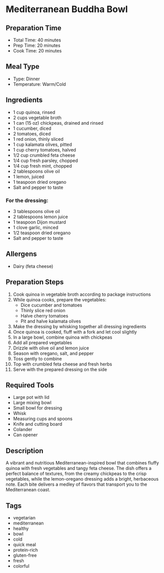 # Mediterranean Buddha Bowl

## Preparation Time
- Total Time: 40 minutes
- Prep Time: 20 minutes
- Cook Time: 20 minutes

## Meal Type
- Type: Dinner
- Temperature: Warm/Cold

## Ingredients
- 1 cup quinoa, rinsed
- 2 cups vegetable broth
- 1 can (15 oz) chickpeas, drained and rinsed
- 1 cucumber, diced
- 2 tomatoes, diced
- 1 red onion, thinly sliced
- 1 cup kalamata olives, pitted
- 1 cup cherry tomatoes, halved
- 1/2 cup crumbled feta cheese
- 1/4 cup fresh parsley, chopped
- 1/4 cup fresh mint, chopped
- 2 tablespoons olive oil
- 1 lemon, juiced
- 1 teaspoon dried oregano
- Salt and pepper to taste

### For the dressing:
- 3 tablespoons olive oil
- 2 tablespoons lemon juice
- 1 teaspoon Dijon mustard
- 1 clove garlic, minced
- 1/2 teaspoon dried oregano
- Salt and pepper to taste

## Allergens
- Dairy (feta cheese)

## Preparation Steps
1. Cook quinoa in vegetable broth according to package instructions
2. While quinoa cooks, prepare the vegetables:
   - Dice cucumber and tomatoes
   - Thinly slice red onion
   - Halve cherry tomatoes
   - Pit and halve kalamata olives
3. Make the dressing by whisking together all dressing ingredients
4. Once quinoa is cooked, fluff with a fork and let cool slightly
5. In a large bowl, combine quinoa with chickpeas
6. Add all prepared vegetables
7. Drizzle with olive oil and lemon juice
8. Season with oregano, salt, and pepper
9. Toss gently to combine
10. Top with crumbled feta cheese and fresh herbs
11. Serve with the prepared dressing on the side

## Required Tools
- Large pot with lid
- Large mixing bowl
- Small bowl for dressing
- Whisk
- Measuring cups and spoons
- Knife and cutting board
- Colander
- Can opener

## Description
A vibrant and nutritious Mediterranean-inspired bowl that combines fluffy quinoa with fresh vegetables and tangy feta cheese. The dish offers a perfect balance of textures, from the creamy chickpeas to the crisp vegetables, while the lemon-oregano dressing adds a bright, herbaceous note. Each bite delivers a medley of flavors that transport you to the Mediterranean coast.

## Tags
- vegetarian
- mediterranean
- healthy
- bowl
- cold
- quick meal
- protein-rich
- gluten-free
- fresh
- colorful 